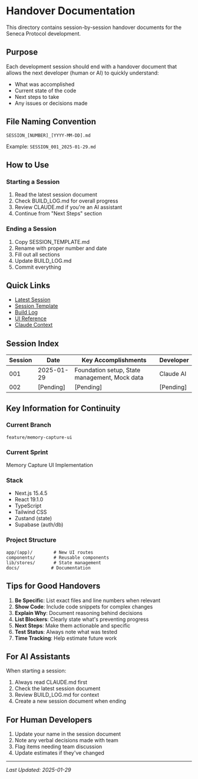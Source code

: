 # Handover Documentation

This directory contains session-by-session handover documents for the Seneca Protocol development.

## Purpose

Each development session should end with a handover document that allows the next developer (human or AI) to quickly understand:
- What was accomplished
- Current state of the code
- Next steps to take
- Any issues or decisions made

## File Naming Convention

```
SESSION_[NUMBER]_[YYYY-MM-DD].md
```

Example: `SESSION_001_2025-01-29.md`

## How to Use

### Starting a Session
1. Read the latest session document
2. Check BUILD_LOG.md for overall progress
3. Review CLAUDE.md if you're an AI assistant
4. Continue from "Next Steps" section

### Ending a Session
1. Copy SESSION_TEMPLATE.md
2. Rename with proper number and date
3. Fill out all sections
4. Update BUILD_LOG.md
5. Commit everything

## Quick Links

- [Latest Session](SESSION_001_2025-01-29.md)
- [Session Template](SESSION_TEMPLATE.md)
- [Build Log](../BUILD_LOG.md)
- [UI Reference](../UI_REFERENCE.md)
- [Claude Context](../CLAUDE.md)

## Session Index

| Session | Date | Key Accomplishments | Developer |
|---------|------|-------------------|-----------|
| 001 | 2025-01-29 | Foundation setup, State management, Mock data | Claude AI |
| 002 | [Pending] | [Pending] | [Pending] |

## Key Information for Continuity

### Current Branch
`feature/memory-capture-ui`

### Current Sprint
Memory Capture UI Implementation

### Stack
- Next.js 15.4.5
- React 19.1.0
- TypeScript
- Tailwind CSS
- Zustand (state)
- Supabase (auth/db)

### Project Structure
```
app/(app)/        # New UI routes
components/       # Reusable components
lib/stores/       # State management
docs/            # Documentation
```

## Tips for Good Handovers

1. **Be Specific**: List exact files and line numbers when relevant
2. **Show Code**: Include code snippets for complex changes
3. **Explain Why**: Document reasoning behind decisions
4. **List Blockers**: Clearly state what's preventing progress
5. **Next Steps**: Make them actionable and specific
6. **Test Status**: Always note what was tested
7. **Time Tracking**: Help estimate future work

## For AI Assistants

When starting a session:
1. Always read CLAUDE.md first
2. Check the latest session document
3. Review BUILD_LOG.md for context
4. Create a new session document when ending

## For Human Developers

1. Update your name in the session document
2. Note any verbal decisions made with team
3. Flag items needing team discussion
4. Update estimates if they've changed

---

*Last Updated: 2025-01-29*
